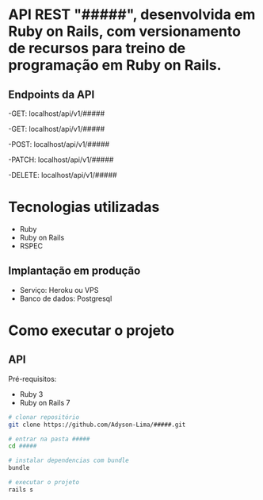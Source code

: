 # API REST "#####", desenvolvida em Ruby on Rails, com versionamento de recursos para treino de programação em Ruby on Rails. 

## Endpoints da API 
-GET: localhost/api/v1/#####

-GET: localhost/api/v1/#####

-POST: localhost/api/v1/#####

-PATCH: localhost/api/v1/#####

-DELETE: localhost/api/v1/#####

# Tecnologias utilizadas

- Ruby
- Ruby on Rails
- RSPEC

## Implantação em produção
- Serviço: Heroku ou VPS
- Banco de dados: Postgresql

# Como executar o projeto

## API
Pré-requisitos:
 
- Ruby 3
- Ruby on Rails 7

```bash
# clonar repositório
git clone https://github.com/Adyson-Lima/#####.git

# entrar na pasta #####
cd #####

# instalar dependencias com bundle
bundle

# executar o projeto
rails s
```


